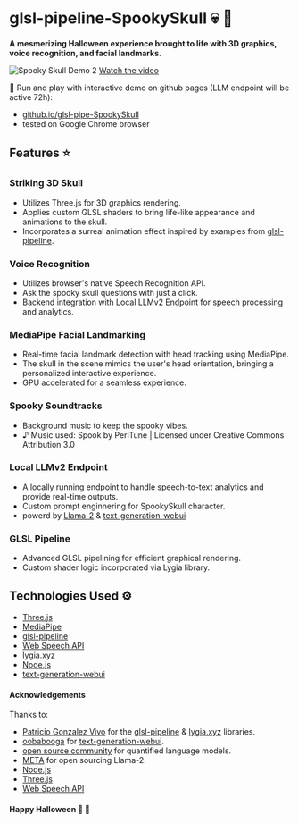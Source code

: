 # glsl-pipeline-SpookySkull 💀 🎃
**A mesmerizing Halloween experience brought to life with 3D graphics, voice recognition, and facial landmarks.**

![Spooky Skull Demo 2](output2.gif)
[Watch the video](https://drive.google.com/file/d/1gV0pnI1ukSJzpyJ7PxZScj2ur26YBPNL/view?usp=drive_link)

🚀 Run and play with interactive demo on github pages (LLM endpoint will be active 72h): 
- [github.io/glsl-pipe-SpookySkull](https://furmanlukasz.github.io/glsl-pipe-SpookySkull/)
- tested on Google Chrome browser

## Features ⭐️

### Striking 3D Skull
- Utilizes Three.js for 3D graphics rendering.
- Applies custom GLSL shaders to bring life-like appearance and animations to the skull.
- Incorporates a surreal animation effect inspired by examples from [glsl-pipeline](http://github.com/patriciogonzalezvivo/glsl-pipeline).

### Voice Recognition
- Utilizes browser's native Speech Recognition API.
- Ask the spooky skull questions with just a click.
- Backend integration with Local LLMv2 Endpoint for speech processing and analytics.

### MediaPipe Facial Landmarking
- Real-time facial landmark detection with head tracking using MediaPipe.
- The skull in the scene mimics the user's head orientation, bringing a personalized interactive experience.
- GPU accelerated for a seamless experience.

### Spooky Soundtracks
- Background music to keep the spooky vibes. 
- ♪ Music used: Spook by PeriTune | Licensed under Creative Commons Attribution 3.0

### Local LLMv2 Endpoint
- A locally running endpoint to handle speech-to-text analytics and provide real-time outputs.
- Custom prompt enginnering for SpookySkull character. 
- powerd by [Llama-2](https://huggingface.co/TheBloke/Llama-2-7b-Chat-GGUF) & [text-generation-webui](https://github.com/oobabooga/text-generation-webui)

### GLSL Pipeline
- Advanced GLSL pipelining for efficient graphical rendering.
- Custom shader logic incorporated via Lygia library.  

## Technologies Used :gear:
- [Three.js](https://threejs.org/)
- [MediaPipe](https://github.com/google/mediapipe)
- [glsl-pipeline](http://github.com/patriciogonzalezvivo/glsl-pipeline)
- [Web Speech API](https://developer.mozilla.org/en-US/docs/Web/API/Web_Speech_API)
- [lygia.xyz](https://github.com/patriciogonzalezvivo/lygia)
- [Node.js](https://nodejs.org/)
- [text-generation-webui](https://github.com/oobabooga/text-generation-webui)


#### Acknowledgements
Thanks to:
- [Patricio Gonzalez Vivo](https://github.com/patriciogonzalezvivo) for the [glsl-pipeline](http://github.com/patriciogonzalezvivo/glsl-pipeline) & [lygia.xyz](https://github.com/patriciogonzalezvivo/lygia) libraries.
- [oobabooga](https://github.com/oobabooga) for [text-generation-webui](https://github.com/oobabooga/text-generation-webui).
- [open source community](https://huggingface.co/TheBloke/Llama-2-7b-Chat-GGUF) for quantified language models.
- [META](https://ai.meta.com/llama/) for open sourcing Llama-2.
- [Node.js](https://nodejs.org/)
- [Three.js](https://threejs.org/)
- [Web Speech API](https://developer.mozilla.org/en-US/docs/Web/API/Web_Speech_API)


#### Happy Halloween 🎃 👻
